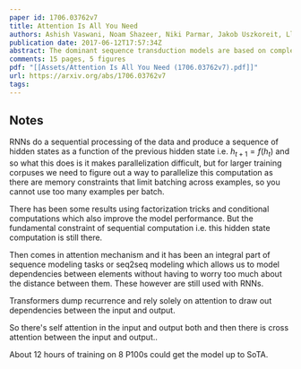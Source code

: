 ```yaml
---
paper id: 1706.03762v7
title: Attention Is All You Need
authors: Ashish Vaswani, Noam Shazeer, Niki Parmar, Jakob Uszkoreit, Llion Jones, Aidan N. Gomez, Lukasz Kaiser, Illia Polosukhin
publication date: 2017-06-12T17:57:34Z
abstract: The dominant sequence transduction models are based on complex recurrent or convolutional neural networks in an encoder-decoder configuration. The best performing models also connect the encoder and decoder through an attention mechanism. We propose a new simple network architecture, the Transformer, based solely on attention mechanisms, dispensing with recurrence and convolutions entirely. Experiments on two machine translation tasks show these models to be superior in quality while being more parallelizable and requiring significantly less time to train. Our model achieves 28.4 BLEU on the WMT 2014 English-to-German translation task, improving over the existing best results, including ensembles by over 2 BLEU. On the WMT 2014 English-to-French translation task, our model establishes a new single-model state-of-the-art BLEU score of 41.8 after training for 3.5 days on eight GPUs, a small fraction of the training costs of the best models from the literature. We show that the Transformer generalizes well to other tasks by applying it successfully to English constituency parsing both with large and limited training data.
comments: 15 pages, 5 figures
pdf: "[[Assets/Attention Is All You Need (1706.03762v7).pdf]]"
url: https://arxiv.org/abs/1706.03762v7
tags:
---
```

## Notes
RNNs do a sequential processing of the data and produce a sequence of hidden states as a function of the previous hidden state i.e. $h_{t+1}=f(h_{t})$ and so what this does is it makes parallelization difficult, but for larger training corpuses we need to figure out a way to parallelize this computation as there are memory constraints that limit batching across examples, so you cannot use too many examples per batch.


There has been some results using factorization tricks and conditional computations which also improve the model performance. But the fundamental constraint of sequential computation i.e. this hidden state computation is still there.

Then comes in attention mechanism and it has been an integral part of sequence modeling tasks or seq2seq modeling which allows us to model dependencies between elements without having to worry too much about the distance between them.  These however are still used with RNNs.

Transformers dump recurrence and rely solely on attention to draw out dependencies between the input and output.

So there's self attention in the input and output both and then there is cross attention between the input and output..

About 12 hours of training on 8 P100s could get the model up to SoTA.

